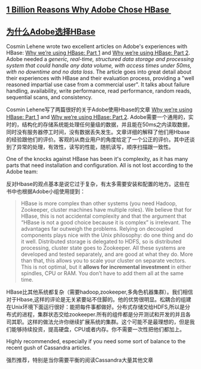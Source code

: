 ## [1 Billion Reasons Why Adobe Chose HBase ](/blog/2010/3/16/1-billion-reasons-why-adobe-chose-hbase.html)
## [为什么Adobe选择HBase](link)

Cosmin Lehene ﻿wrote two excellent articles on Adobe's experiences with HBase: [Why we’re using HBase: Part 1](http://hstack.org/why-were-using-hbase-part-1/) and [Why we’re using HBase: Part 2](http://hstack.org/why-were-using-hbase-part-2/). Adobe needed a _generic,_ _real-time, structured data storage and processing system that could handle any data volume, with access times under 50ms, with no downtime and _no data loss__. The article goes into great detail about their experiences with HBase and their evaluation process, providing a "well reasoned impartial use case from a commercial user". It talks about failure handling, availability, write performance, read performance, random reads, sequential scans, and consistency. 

Cosmin Lehene写了两篇很好的关于Adobe使用Hbase的文章 [Why we’re using HBase: Part 1](http://hstack.org/why-were-using-hbase-part-1/) and [Why we’re using HBase: Part 2](http://hstack.org/why-were-using-hbase-part-2/).
Adobe需要一个通用的，实时的，结构化的存储系统能处理任何量级的数据，并且能在50ms之内读取数据，同时没有服务器停工时间，没有数据丢失发生。文章详细的解释了他们用Hbase的经验跟他们的评价。客观的从商业用户的角度给定了一个公正的评价。其中还谈到了异常的处理，有效性，读写的性能，随机读写，顺序扫描跟一致性。

One of the knocks against HBase has been it's complexity, as it has many parts that need installation and configuration. All is not lost according to the Adobe team:

反对Hbase的观点基本是说它过于复杂，有太多需要安装和配置的地方。这些在书中也根据Adobe小组使用提到：

> HBase is more complex than other systems (you need Hadoop, Zookeeper, cluster machines have multiple roles). We believe that for HBase, this is not accidental complexity and that the argument that “HBase is not a good choice because it is complex” is irrelevant. The advantages far outweigh the problems. Relying on decoupled components plays nice with the Unix philosophy: do one thing and do it well. Distributed storage is delegated to HDFS, so is distributed processing, cluster state goes to Zookeeper. All these systems are developed and tested separately, and are good at what they do. More than that, this allows you to scale your cluster on separate vectors. This is not optimal, but it **allows for incremental investment** in either spindles, CPU or RAM. You don’t have to add them all at the same time.

HBase比其他系统都复杂（需要hadoop,zookeeper,多角色机器集群）。我们相信对于Hbase,这样的评论是无关紧要站不住脚的。他的优势很明显。松耦合的组建在Unix环境下面运行很好：能把每件事都做好。分布式存储交给HDFS,所以是分布式的进程，集群状态交给zookeeper.所有的组件都是分开测试和开发的并且各司其职。这样的做法允许你继续扩展系统的集群。这个可能不是最理想的，但是我们能够持续投资，提高硬盘，CPU或者内存。你不需要一次性把他们都加上。

Highly recommended, especially if you need some sort of balance to the recent gush of Cassandra articles. 

强烈推荐，特别是当你需要平衡的阅读Cassandra大量其他文章
